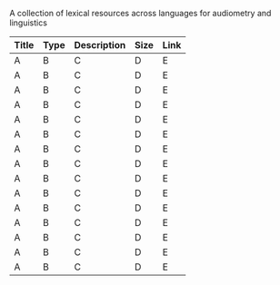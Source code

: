 A collection of lexical resources across languages for audiometry and linguistics




| **Title** | **Type** | **Description** | **Size** | **Link** |
|-----------|---------|-----------------|----------|----------|
|A|B|C|D|E|
|A|B|C|D|E|
|A|B|C|D|E|
|A|B|C|D|E|
|A|B|C|D|E|
|A|B|C|D|E|
|A|B|C|D|E|
|A|B|C|D|E|
|A|B|C|D|E|
|A|B|C|D|E|
|A|B|C|D|E|
|A|B|C|D|E|
|A|B|C|D|E|
|A|B|C|D|E|
|A|B|C|D|E|
